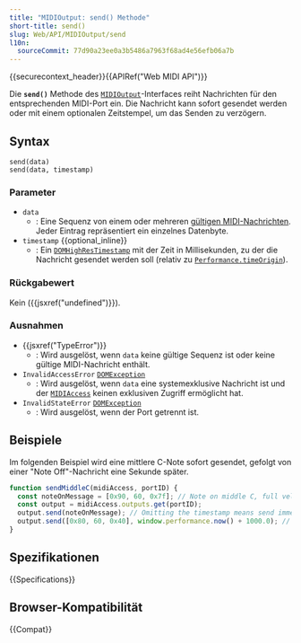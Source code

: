 ```yaml
---
title: "MIDIOutput: send() Methode"
short-title: send()
slug: Web/API/MIDIOutput/send
l10n:
  sourceCommit: 77d90a23ee0a3b5486a7963f68ad4e56efb06a7b
---
```


{{securecontext_header}}{{APIRef("Web MIDI API")}}

Die **`send()`** Methode des [`MIDIOutput`](/de/docs/Web/API/MIDIOutput)-Interfaces reiht Nachrichten für den entsprechenden MIDI-Port ein. Die Nachricht kann sofort gesendet werden oder mit einem optionalen Zeitstempel, um das Senden zu verzögern.

## Syntax

```js-nolint
send(data)
send(data, timestamp)
```

### Parameter

- `data`
  - : Eine Sequenz von einem oder mehreren [gültigen MIDI-Nachrichten](https://midi.org/about-midi-part-3midi-messages). Jeder Eintrag repräsentiert ein einzelnes Datenbyte.
- `timestamp` {{optional_inline}}
  - : Ein [`DOMHighResTimestamp`](/de/docs/Web/API/DOMHighResTimeStamp) mit der Zeit in Millisekunden, zu der die Nachricht gesendet werden soll (relativ zu [`Performance.timeOrigin`](/de/docs/Web/API/Performance/timeOrigin)).

### Rückgabewert

Kein ({{jsxref("undefined")}}).

### Ausnahmen

- {{jsxref("TypeError")}}
  - : Wird ausgelöst, wenn `data` keine gültige Sequenz ist oder keine gültige MIDI-Nachricht enthält.
- `InvalidAccessError` [`DOMException`](/de/docs/Web/API/DOMException)
  - : Wird ausgelöst, wenn `data` eine systemexklusive Nachricht ist und der [`MIDIAccess`](/de/docs/Web/API/MIDIAccess) keinen exklusiven Zugriff ermöglicht hat.
- `InvalidStateError` [`DOMException`](/de/docs/Web/API/DOMException)
  - : Wird ausgelöst, wenn der Port getrennt ist.

## Beispiele

Im folgenden Beispiel wird eine mittlere C-Note sofort gesendet, gefolgt von einer "Note Off"-Nachricht eine Sekunde später.

```js
function sendMiddleC(midiAccess, portID) {
  const noteOnMessage = [0x90, 60, 0x7f]; // Note on middle C, full velocity
  const output = midiAccess.outputs.get(portID);
  output.send(noteOnMessage); // Omitting the timestamp means send immediately.
  output.send([0x80, 60, 0x40], window.performance.now() + 1000.0); // timestamp = now + 1000ms.
}
```

## Spezifikationen

{{Specifications}}

## Browser-Kompatibilität

{{Compat}}
